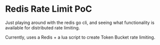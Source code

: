 # Redis Rate Limit PoC

Just playing around with the redis go cli, and seeing what functionality is available for distributed rate limiting.

Currently, uses a Redis + a lua script to create Token Bucket rate limiting.
